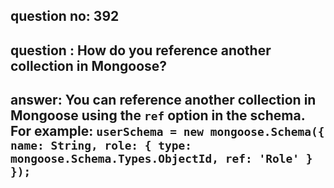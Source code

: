 
      
## question no: 392

## question : How do you reference another collection in Mongoose?

## answer: You can reference another collection in Mongoose using the `ref` option in the schema. For example: `userSchema = new mongoose.Schema({ name: String, role: { type: mongoose.Schema.Types.ObjectId, ref: 'Role' } });`
      